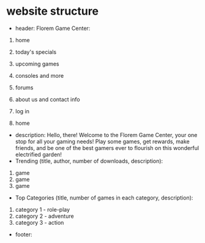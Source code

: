 # website structure
- header:
Florem Game Center:
1. home
2. today's specials
3. upcoming games
4. consoles and more
5. forums
6. about us and contact info
7. log in

1. home
- description:
Hello, there! Welcome to the Florem Game Center, your one stop for all your gaming 
needs! Play some games, get rewards, make friends, and be one of the best gamers
ever to flourish on this wonderful electrified garden!
- Trending (title, author, number of downloads, description):
1. game
2. game
3. game
- Top Categories (title, number of games in each category, description):
1. category 1 - role-play
2. category 2 - adventure
3. category 3 - action
- footer:

